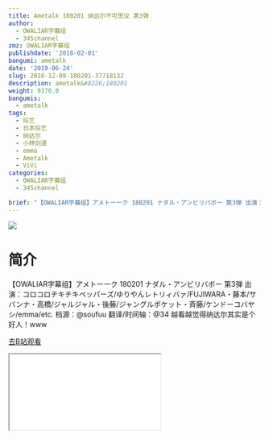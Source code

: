 ```yaml
---
title: Ametalk 180201 纳达尔不可思议 第3弹
author:
  - OWALIAR字幕组
  - 345channel
zmz: OWALIAR字幕组
publishdate: '2018-02-01'
bangumi: ametalk
date: '2019-06-24'
slug: 2018-12-08-180201-37718132
description: ametalk&#8226;180201
weight: 9376.0
bangumis:
  - ametalk
tags:
  - 综艺
  - 日本综艺
  - 纳达尔
  - 小林剑道
  - emma
  - Ametalk
  - ViVi
categories:
  - OWALIAR字幕组
  - 345channel

brief: "【OWALIAR字幕组】アメトーーク 180201 ナダル・アンビリバボー 第3弾 出演：コロコロチキチキペッパーズ/ゆりやんレトリィバァ/FUJIWARA・藤本/サバンナ・高橋/ジャルジャル・後藤/ジャングルポケット・斉藤/ケンドーコバヤシ/emma/etc. 档源：@soufuu 翻译/时间轴：@34 越看越觉得纳达尔其实是个好人！www"
---
```

![](https://raw.githubusercontent.com/tcgriffith/owaraisite/master/static/tmpimg/4b92784d6c471170da31e3c42a9cb9fbb1c32843.jpg.480.jpg)
# 简介  
【OWALIAR字幕组】アメトーーク 180201 
ナダル・アンビリバボー 第3弾 
出演：コロコロチキチキペッパーズ/ゆりやんレトリィバァ/FUJIWARA・藤本/サバンナ・高橋/ジャルジャル・後藤/ジャングルポケット・斉藤/ケンドーコバヤシ/emma/etc. 
档源：@soufuu
翻译/时间轴：@34
越看越觉得纳达尔其实是个好人！www  

[去B站观看](https://www.bilibili.com/video/av37718132/)
<div class ="resp-container"><iframe class="testiframe" src="//player.bilibili.com/player.html?aid=37718132"", scrolling="no", allowfullscreen="true" > </iframe></div> 
